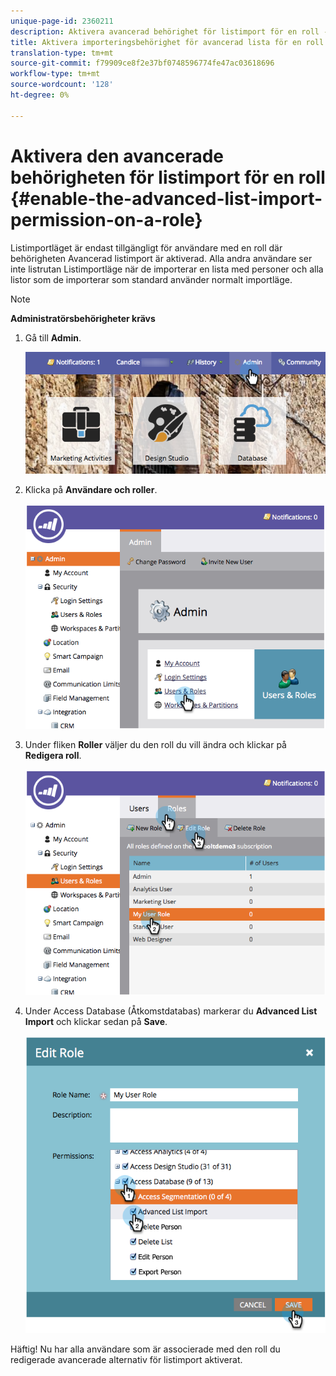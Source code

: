 ```yaml
---
unique-page-id: 2360211
description: Aktivera avancerad behörighet för listimport för en roll - Marketo Docs - Produktdokumentation
title: Aktivera importeringsbehörighet för avancerad lista för en roll
translation-type: tm+mt
source-git-commit: f79909ce8f2e37bf0748596774fe47ac03618696
workflow-type: tm+mt
source-wordcount: '128'
ht-degree: 0%

---
```



# Aktivera den avancerade behörigheten för listimport för en roll {#enable-the-advanced-list-import-permission-on-a-role}

Listimportläget är endast tillgängligt för användare med en roll där behörigheten Avancerad listimport är aktiverad. Alla andra användare ser inte listrutan Listimportläge när de importerar en lista med personer och alla listor som de importerar som standard använder normalt importläge.

>[!NOTE]
>
>**Administratörsbehörigheter krävs**

1. Gå till **Admin**.

   ![](assets/adminhand-2.png)

1. Klicka på **Användare och roller**.

   ![](assets/image2014-9-17-11-3a50-3a38.png)

1. Under fliken **Roller** väljer du den roll du vill ändra och klickar på **Redigera roll**.

   ![](assets/image2014-9-17-11-3a51-3a49.png)

1. Under Access Database (Åtkomstdatabas) markerar du **Advanced List Import** och klickar sedan på **Save**.

   ![](assets/four-1.png)

Häftig! Nu har alla användare som är associerade med den roll du redigerade avancerade alternativ för listimport aktiverat.
